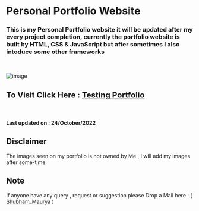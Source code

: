 # Personal Portfolio Website


 
### This is my Personal Portfolio website it will be updated after my every project completion, currently the portfolio website is built by HTML, CSS & JavaScript but after sometimes I also intoduce some other frameworks
<br>

![image](https://user-images.githubusercontent.com/65014926/196559546-4a8c2e68-116f-46a9-b593-5a976899e21b.png)


  
 ## To Visit Click Here : <a href = "https://bit.ly/JoPersonalPortfolio">Testing Portfolio </a>
 
 <br>
 
#### Last updated on : 24/October/2022 



   ## Disclaimer   
   
   The images seen on my portfolio is not owned by Me , I will add my images after some-time
   

      
   

 ## Note
 

   If anyone have any query , request or suggestion please Drop a Mail here : ( <a href = "mailto:shubhammaurya996633+work@gmail.com"> Shubham_Maurya</a> )




  
  
